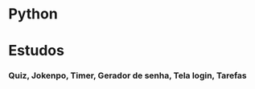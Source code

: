 # Python

<strong><h1>Estudos</h1></strong>
<h3>Quiz, Jokenpo, Timer, Gerador de senha, Tela login, Tarefas</h3>

